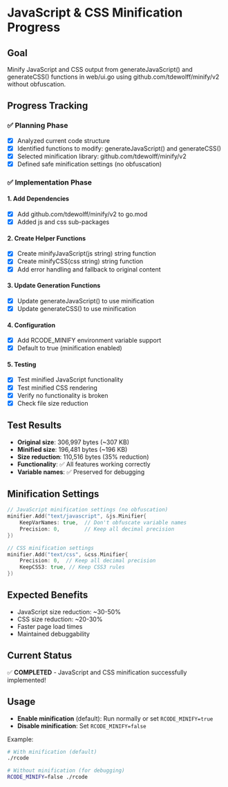 # JavaScript & CSS Minification Progress

## Goal
Minify JavaScript and CSS output from generateJavaScript() and generateCSS() functions in web/ui.go using github.com/tdewolff/minify/v2 without obfuscation.

## Progress Tracking

### ✅ Planning Phase
- [x] Analyzed current code structure
- [x] Identified functions to modify: generateJavaScript() and generateCSS()
- [x] Selected minification library: github.com/tdewolff/minify/v2
- [x] Defined safe minification settings (no obfuscation)

### ✅ Implementation Phase

#### 1. Add Dependencies
- [x] Add github.com/tdewolff/minify/v2 to go.mod
- [x] Added js and css sub-packages

#### 2. Create Helper Functions
- [x] Create minifyJavaScript(js string) string function
- [x] Create minifyCSS(css string) string function
- [x] Add error handling and fallback to original content

#### 3. Update Generation Functions
- [x] Update generateJavaScript() to use minification
- [x] Update generateCSS() to use minification

#### 4. Configuration
- [x] Add RCODE_MINIFY environment variable support
- [x] Default to true (minification enabled)

#### 5. Testing
- [x] Test minified JavaScript functionality
- [x] Test minified CSS rendering
- [x] Verify no functionality is broken
- [x] Check file size reduction

## Test Results
- **Original size**: 306,997 bytes (~307 KB)
- **Minified size**: 196,481 bytes (~196 KB)
- **Size reduction**: 110,516 bytes (35% reduction)
- **Functionality**: ✅ All features working correctly
- **Variable names**: ✅ Preserved for debugging

## Minification Settings
```go
// JavaScript minification settings (no obfuscation)
minifier.Add("text/javascript", &js.Minifier{
    KeepVarNames: true,  // Don't obfuscate variable names
    Precision: 0,        // Keep all decimal precision
})

// CSS minification settings
minifier.Add("text/css", &css.Minifier{
    Precision: 0,  // Keep all decimal precision
    KeepCSS3: true, // Keep CSS3 rules
})
```

## Expected Benefits
- JavaScript size reduction: ~30-50%
- CSS size reduction: ~20-30%
- Faster page load times
- Maintained debuggability

## Current Status
✅ **COMPLETED** - JavaScript and CSS minification successfully implemented!

## Usage
- **Enable minification** (default): Run normally or set `RCODE_MINIFY=true`
- **Disable minification**: Set `RCODE_MINIFY=false`

Example:
```bash
# With minification (default)
./rcode

# Without minification (for debugging)
RCODE_MINIFY=false ./rcode
```